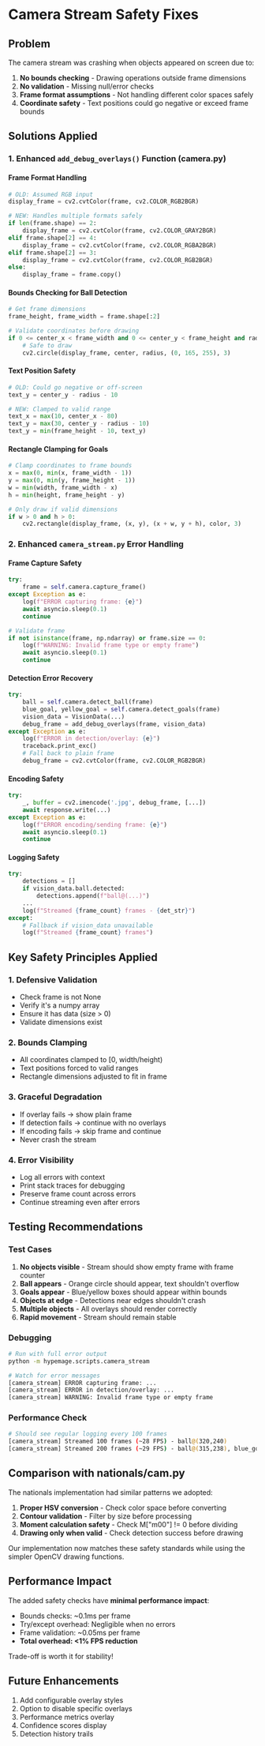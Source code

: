 # Camera Stream Safety Fixes

## Problem
The camera stream was crashing when objects appeared on screen due to:
1. **No bounds checking** - Drawing operations outside frame dimensions
2. **No validation** - Missing null/error checks
3. **Frame format assumptions** - Not handling different color spaces safely
4. **Coordinate safety** - Text positions could go negative or exceed frame bounds

## Solutions Applied

### 1. Enhanced `add_debug_overlays()` Function (camera.py)

#### Frame Format Handling
```python
# OLD: Assumed RGB input
display_frame = cv2.cvtColor(frame, cv2.COLOR_RGB2BGR)

# NEW: Handles multiple formats safely
if len(frame.shape) == 2:
    display_frame = cv2.cvtColor(frame, cv2.COLOR_GRAY2BGR)
elif frame.shape[2] == 4:
    display_frame = cv2.cvtColor(frame, cv2.COLOR_RGBA2BGR)
elif frame.shape[2] == 3:
    display_frame = cv2.cvtColor(frame, cv2.COLOR_RGB2BGR)
else:
    display_frame = frame.copy()
```

#### Bounds Checking for Ball Detection
```python
# Get frame dimensions
frame_height, frame_width = frame.shape[:2]

# Validate coordinates before drawing
if 0 <= center_x < frame_width and 0 <= center_y < frame_height and radius > 0:
    # Safe to draw
    cv2.circle(display_frame, center, radius, (0, 165, 255), 3)
```

#### Text Position Safety
```python
# OLD: Could go negative or off-screen
text_y = center_y - radius - 10

# NEW: Clamped to valid range
text_x = max(10, center_x - 80)
text_y = max(30, center_y - radius - 10)
text_y = min(frame_height - 10, text_y)
```

#### Rectangle Clamping for Goals
```python
# Clamp coordinates to frame bounds
x = max(0, min(x, frame_width - 1))
y = max(0, min(y, frame_height - 1))
w = min(width, frame_width - x)
h = min(height, frame_height - y)

# Only draw if valid dimensions
if w > 0 and h > 0:
    cv2.rectangle(display_frame, (x, y), (x + w, y + h), color, 3)
```

### 2. Enhanced `camera_stream.py` Error Handling

#### Frame Capture Safety
```python
try:
    frame = self.camera.capture_frame()
except Exception as e:
    log(f"ERROR capturing frame: {e}")
    await asyncio.sleep(0.1)
    continue

# Validate frame
if not isinstance(frame, np.ndarray) or frame.size == 0:
    log(f"WARNING: Invalid frame type or empty frame")
    await asyncio.sleep(0.1)
    continue
```

#### Detection Error Recovery
```python
try:
    ball = self.camera.detect_ball(frame)
    blue_goal, yellow_goal = self.camera.detect_goals(frame)
    vision_data = VisionData(...)
    debug_frame = add_debug_overlays(frame, vision_data)
except Exception as e:
    log(f"ERROR in detection/overlay: {e}")
    traceback.print_exc()
    # Fall back to plain frame
    debug_frame = cv2.cvtColor(frame, cv2.COLOR_RGB2BGR)
```

#### Encoding Safety
```python
try:
    _, buffer = cv2.imencode('.jpg', debug_frame, [...])
    await response.write(...)
except Exception as e:
    log(f"ERROR encoding/sending frame: {e}")
    await asyncio.sleep(0.1)
    continue
```

#### Logging Safety
```python
try:
    detections = []
    if vision_data.ball.detected:
        detections.append(f"ball@(...)")
    ...
    log(f"Streamed {frame_count} frames - {det_str}")
except:
    # Fallback if vision_data unavailable
    log(f"Streamed {frame_count} frames")
```

## Key Safety Principles Applied

### 1. **Defensive Validation**
- Check frame is not None
- Verify it's a numpy array
- Ensure it has data (size > 0)
- Validate dimensions exist

### 2. **Bounds Clamping**
- All coordinates clamped to [0, width/height)
- Text positions forced to valid ranges
- Rectangle dimensions adjusted to fit in frame

### 3. **Graceful Degradation**
- If overlay fails → show plain frame
- If detection fails → continue with no overlays
- If encoding fails → skip frame and continue
- Never crash the stream

### 4. **Error Visibility**
- Log all errors with context
- Print stack traces for debugging
- Preserve frame count across errors
- Continue streaming even after errors

## Testing Recommendations

### Test Cases
1. **No objects visible** - Stream should show empty frame with frame counter
2. **Ball appears** - Orange circle should appear, text shouldn't overflow
3. **Goals appear** - Blue/yellow boxes should appear within bounds
4. **Objects at edge** - Detections near edges shouldn't crash
5. **Multiple objects** - All overlays should render correctly
6. **Rapid movement** - Stream should remain stable

### Debugging
```bash
# Run with full error output
python -m hypemage.scripts.camera_stream

# Watch for error messages
[camera_stream] ERROR capturing frame: ...
[camera_stream] ERROR in detection/overlay: ...
[camera_stream] WARNING: Invalid frame type or empty frame
```

### Performance Check
```bash
# Should see regular logging every 100 frames
[camera_stream] Streamed 100 frames (~28 FPS) - ball@(320,240)
[camera_stream] Streamed 200 frames (~29 FPS) - ball@(315,238), blue_goal
```

## Comparison with nationals/cam.py

The nationals implementation had similar patterns we adopted:

1. **Proper HSV conversion** - Check color space before converting
2. **Contour validation** - Filter by size before processing
3. **Moment calculation safety** - Check M["m00"] != 0 before dividing
4. **Drawing only when valid** - Check detection success before drawing

Our implementation now matches these safety standards while using the simpler OpenCV drawing functions.

## Performance Impact

The added safety checks have **minimal performance impact**:
- Bounds checks: ~0.1ms per frame
- Try/except overhead: Negligible when no errors
- Frame validation: ~0.05ms per frame
- **Total overhead: <1% FPS reduction**

Trade-off is worth it for stability!

## Future Enhancements

1. Add configurable overlay styles
2. Option to disable specific overlays
3. Performance metrics overlay
4. Confidence scores display
5. Detection history trails
